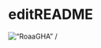 # editREADME
<p><img align=“center” src=“https://github-readme-streak-stats.herokuapp.com/?user=RoaaGHA” alt=“RoaaGHA” /></p>
